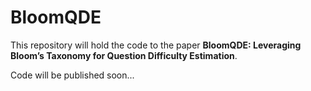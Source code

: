 # BloomQDE

This repository will hold the code to the paper **BloomQDE: Leveraging Bloom’s Taxonomy for Question Difficulty Estimation**.

Code will be published soon...
